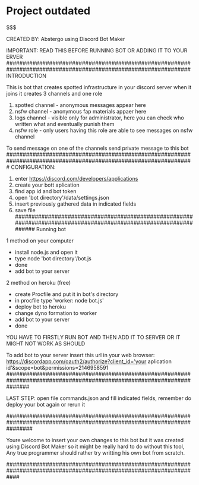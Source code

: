 # Project outdated
$$$$$$$$$$$$$$$$$$$$$$$$$$$$$$$$$$$$$$$$$$$$$$$$$$$$$$$$$$$$$$$$$$$$$$$$$$$$$$$$$$$$$$$$$$$$$$$$$$$$$$$

CREATED BY: Abstergo using Discord Bot Maker

$$$$$$$$$$$$$$$$$$$$$$$$$$$$$$$$$$$$$$$$$$$$$$$$$$$$$$$$$$$$$$$$$$$$$$$$$$$$$$$$$$$$$$$$$$$$$$$$$$$$$$$$$$$$
IMPORTANT: READ THIS BEFORE RUNNING BOT OR ADDING IT TO YOUR ERVER
################################################################################################################
INTRODUCTION

This is bot that creates spotted infrastructure in your discord server
when it joins it creates 3 channels and one role

1. spotted channel 	- anonymous messages appear here
2. nsfw channel 	- anonymous fap materials appaer here
3. logs channel		- visible only for administrator, here you can check who written what and eventually punish them
4. nsfw role		- only users having this role are able to see messages on nsfw channel

To send message on one of the channels send private message to this bot
#################################################################################################################
CONFIGURATION:
1. enter https://discord.com/developers/applications
2. create your bott aplication
3. find app id and bot token
4. open 'bot directory'/data/settings.json
5. insert previously gathered data in indicated fields
6. save file
##################################################################################################################
Running bot

1 method on your computer
- install node.js and open it
- type node 'bot directory'/bot.js
- done
- add bot to your server

2 method on heroku (free)
- create Procfile and put it in bot's directory
- in procfile type 'worker: node bot.js'
- deploy bot to heroku
- change dyno formation to worker 
- add bot to your server
- done

YOU HAVE TO FIRSTLY RUN BOT AND THEN ADD IT TO SERVER OR IT MIGHT NOT WORK AS SHOULD

To add bot to your server insert this url in your web browser: https://discordapp.com/oauth2/authorize?client_id='your aplication id'&scope=bot&permissions=2146958591
#######################################################################################################################

LAST STEP: open file commands.json and fill indicated fields, remember do deploy your bot again or rerun it

########################################################################################################################

Youre welcome to insert your own changes to this bot but it was created using Discord Bot Maker so it might be really hard to do without this tool, 
Any true programmer should rather try writting his own bot from scratch.

####################################################################################################################
